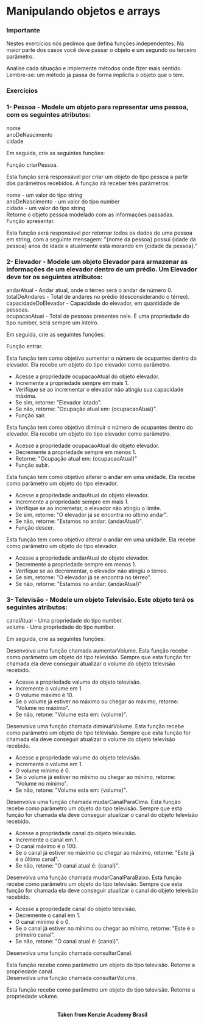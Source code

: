<h1>Manipulando objetos e arrays</h1>

<h3>Importante</h3>
Nestes exercícios nós pedimos que defina funções independentes. Na maior parte dos casos você deve passar o objeto e um segundo ou terceiro parâmetro.

Analise cada situação e implemente métodos onde fizer mais sentido. Lembre-se: um método já passa de forma implícita o objeto que o tem.

<h3>Exercícios</h3>

<h3>1- Pessoa - Modele um objeto para representar uma pessoa, com os seguintes atributos:</h3>

nome  
anoDeNascimento  
cidade

Em seguida, crie as seguintes funções:

Função criarPessoa.

Esta função será responsável por criar um objeto do tipo pessoa a partir dos parâmetros recebidos. A função irá receber três parâmetros:

nome - um valor do tipo string  
anoDeNascimento - um valor do tipo number  
cidade - um valor do tipo string  
Retorne o objeto pessoa modelado com as informações passadas.  
Função apresentar.

Esta função será responsável por retornar todos os dados de uma pessoa em string, com a seguinte mensagem: "{nome da pessoa} possui {idade da pessoa} anos de idade e atualmente está morando em {cidade da pessoa}."

<h3>2- Elevador - Modele um objeto Elevador para armazenar as informações de um elevador dentro de um prédio. Um Elevador deve ter os seguintes atributos:</h3>

andarAtual - Andar atual, onde o térreo será o andar de número 0.  
totalDeAndares - Total de andares no prédio (desconsiderando o térreo).  
capacidadeDoElevador - Capacidade do elevador, em quantidade de pessoas.  
ocupacaoAtual - Total de pessoas presentes nele. É uma propriedade do tipo number, será sempre um inteiro.

Em seguida, crie as seguintes funções:

Função entrar.

Esta função tem como objetivo aumentar o número de ocupantes dentro do elevador. Ela recebe um objeto do tipo elevador como parâmetro.

- Acesse a propriedade ocupacaoAtual do objeto elevador.  
- Incremente a propriedade sempre em mais 1.  
- Verifique se ao incrementar o elevador não atingiu sua capacidade máxima.  
- Se sim, retorne: "Elevador lotado".  
- Se não, retorne: "Ocupação atual em: {ocupacaoAtual}".  
- Função sair.

Esta função tem como objetivo diminuir o número de ocupantes dentro do elevador. Ela recebe um objeto do tipo elevador como parâmetro.

- Acesse a propriedade ocupacaoAtual do objeto elevador.  
- Decremente a propriedade sempre em menos 1.  
- Retorne: "Ocupação atual em: {ocupacaoAtual}"  
- Função subir.

Esta função tem como objetivo alterar o andar em uma unidade. Ela recebe como parâmetro um objeto do tipo elevador.

- Acesse a propriedade andarAtual do objeto elevador.  
- Incremente a propriedade sempre em mais 1.  
- Verifique se ao incremetar, o elevador não atingiu o limite.  
- Se sim, retorne: "O elevador já se encontra no último andar".  
- Se não, retorne: "Estamos no andar: {andarAtual}".  
- Função descer.

Esta função tem como objetivo alterar o andar em uma unidade. Ela recebe como parâmetro um objeto do tipo elevador.  

- Acesse a propriedade andarAtual do objeto elevador.  
- Decremente a propriedade sempre em menos 1.  
- Verifique se ao decrementar, o elevador não atingiu o térreo.  
- Se sim, retorne: "O elevador já se encontra no térreo".  
- Se não, retorne: "Estamos no andar: {andarAtual}"  

<h3>3- Televisão - Modele um objeto Televisão. Este objeto terá os seguintes atributos:</h3>

canalAtual - Uma propriedade do tipo number.  
volume - Uma propriedade do tipo number.

Em seguida, crie as seguintes funções:

Desenvolva uma função chamada aumentarVolume. Esta função recebe como parâmetro um objeto do tipo televisão. Sempre que esta função for chamada ela deve conseguir atualizar o volume do objeto televisão recebido.

- Acesse a propriedade valume do objeto televisão.  
- Incremente o volume em 1.  
- O volume máximo é 10.  
- Se o volume já estiver no máximo ou chegar ao máximo, retorne: "Volume no máximo".  
- Se não, retone: "Volume esta em: {volume}".  

Desenvolva uma função chamada diminuirVolume. Esta função recebe como parâmetro um objeto do tipo televisão. Sempre que esta função for chamada ela deve conseguir atualizar o volume do objeto televisão recebido.

- Acesse a propriedade valume do objeto televisão.  
- Incremente o volume em 1.  
- O volume mínimo é 0.  
- Se o volume já estiver no mínimo ou chegar ao mínimo, retorne: "Volume no mínimo".  
- Se não, retone: "Volume esta em: {volume}".

Desenvolva uma função chamada mudarCanalParaCima. Esta função recebe como parâmetro um objeto do tipo televisão. Sempre que esta função for chamada ela deve conseguir atualizar o canal do objeto televisão recebido.

- Acesse a propriedade canal do objeto televisão.  
- Incremente o canal em 1.  
- O canal máximo é o 100.  
- Se o canal já estiver no máximo ou chegar ao máximo, retorne: "Este já é o último canal".  
- Se não, retone: "O canal atual é: {canal}".

Desenvolva uma função chamada mudarCanalParaBaixo. Esta função recebe como parâmetro um objeto do tipo televisão. Sempre que esta função for chamada ela deve conseguir atualizar o canal do objeto televisão recebido.

- Acesse a propriedade canal do objeto televisão.  
- Decremente o canal em 1.  
- O canal mínimo é o 0.  
- Se o canal já estiver no mínimo ou chegar ao mínimo, retorne: "Este é o primeiro canal".  
- Se não, retone: "O canal atual é: {canal}".

Desenvolva uma função chamada consultarCanal.

Esta função recebe como parâmetro um objeto do tipo televisão. Retorne a propriedade canal.  
Desenvolva uma função chamada consultarVolume.

Esta função recebe como parâmetro um objeto do tipo televisão. Retorne a propriedade volume.
<br>
<br>

<p align="center"><b>Taken from Kenzie Academy Brasil</b></p>
